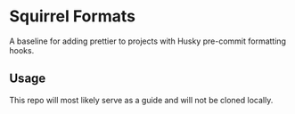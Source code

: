 # Squirrel Formats

A baseline for adding prettier to projects with Husky pre-commit formatting hooks.

## Usage

This repo will most likely serve as a guide and will not be cloned locally.
